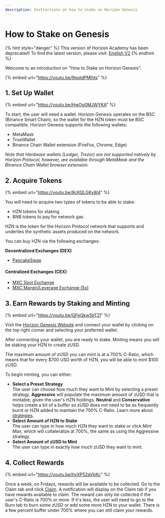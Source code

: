 ```yaml
---
description: Instructions on how to stake on Horizon Genesis
---
```


# How to Stake on Genesis

{% hint style="danger" %}
This version of Horizon Academy has been deprecated! To find the latest version, please visit: [English V2](https://academy.horizonprotocol.com/)
{% endhint %}

Welcome to an introduction on "How to Stake on Horizon Genesis".

{% embed url="https://youtu.be/9putdPMlhts" %}

## 1. Set Up Wallet

{% embed url="https://youtu.be/HwOg0MJWYKA" %}

To start, the user will need a wallet. Horizon Genesis operates on the BSC (Binance Smart Chain), so the wallet for the HZN token must be BSC compatible. Horizon Genesis supports the following wallets:

* MetaMask
* TrustWallet
* Binance Chain Wallet extension (FireFox, Chrome, Edge)

_Note that Hardware wallets (Ledger, Trezor) are not supported natively by Horizon Protocol, however, are available through MetaMask and the Binance Chain Wallet browser extension._

## 2. Acquire Tokens

{% embed url="https://youtu.be/8cKQLGKy8I4" %}

You will need to acquire two types of tokens to be able to stake:

* HZN tokens for staking
* BNB tokens to pay for network gas.

HZN is the token for the Horizon Protocol network that supports and underlies the synthetic assets produced on the network.

You can buy HZN via the following exchanges:

**Decentralized Exchanges (DEX)**

* [PancakeSwap](https://exchange.pancakeswap.finance/#/swap)

#### Centralized Exchanges (CEX)

* [MXC Spot Exchange](https://www.mexc.com/exchange/HZN\_USDT)
* [MXC Margin/Leverage Exchange (5x)](https://www.mexc.com/margin/HZN\_USDT)

## 3. Earn Rewards by Staking and Minting

{% embed url="https://youtu.be/QFeQkw5bTZI" %}

Visit the [Horizon Genesis Website](https://genesis.horizonprotocol.com/) and connect your wallet by clicking on the top right corner and selecting your preferred wallet.

After connecting your wallet, you are ready to stake. Minting means you will be staking your HZN to create zUSD.

The maximum amount of zUSD you can mint is at a 700% C-Ratio, which means that for every $700 USD worth of HZN, you will be able to mint $100 zUSD.

To begin minting, you can either:

* **Select a Preset Strategy**\
  The user can choose how much they want to Mint by selecting a preset strategy. **Aggressive** will populate the maximum amount of zUSD that is mintable, given the user's HZN holdings. **Neutral** and **Conservative** helps create a bit of a buffer so zUSD does not need to be as frequently burnt or HZN added to maintain the 700% C-Ratio. Learn more about [strategies](https://docs.horizonprotocol.com/#strategies).
* **Select Amount of HZN to Stake**\
  The user can type in how much HZN they want to stake or click _Mint Max_, which will collateralize at 700%, the same as using the Aggressive strategy.
* **Select Amount of zUSD to Mint**\
  The user can type in exactly how much zUSD they want to mint.

## 4. Collect Rewards <a href="#id-5-collect-rewards" id="id-5-collect-rewards"></a>

{% embed url="https://youtu.be/hvXP52aVbKc" %}

Once a week, on Fridays, rewards will be available to be collected. Go to the Claim tab and click [Claim](https://docs.horizonprotocol.com/#claim). A notification will display on the Claim tab if you have rewards available to claim. The reward can only be collected if the user's C-Ratio is 700% or more. If it's less, the user will need to go to the Burn tab to burn some zUSD or add some more HZN to your wallet. There is a few percent buffer under 700% where you can still claim your rewards.
